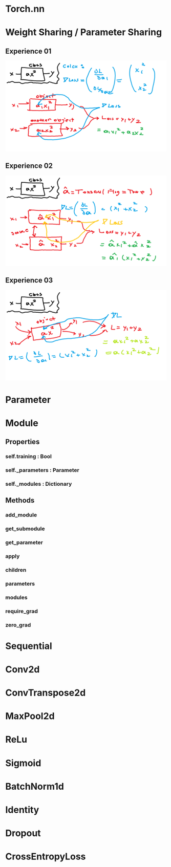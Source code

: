 # Torch.nn

# Weight Sharing / Parameter Sharing
## Experience 01
![](./figs/experience_1.png)

## Experience 02
![](./figs/experience_2.png)

## Experience 03
![](./figs/experience_3.png)


# Parameter

# Module
## Properties
### self.training : Bool
### self._parameters : Parameter 
### self._modules : Dictionary

## Methods
### add_module
### get_submodule
### get_parameter
### apply
### children
### parameters
### modules
### require_grad
### zero_grad

# Sequential
# Conv2d
# ConvTranspose2d
# MaxPool2d
# ReLu
# Sigmoid
# BatchNorm1d
# Identity
# Dropout
# CrossEntropyLoss